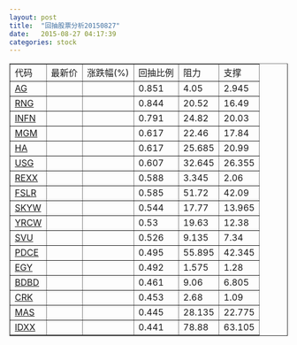 ```yaml
---
layout: post
title:  "回抽股票分析20150827"
date:   2015-08-27 04:17:39
categories: stock
---
```

<script type="text/javascript">
var stockList = []
stockList.push('gb_ag');
stockList.push('gb_rng');
stockList.push('gb_infn');
stockList.push('gb_mgm');
stockList.push('gb_ha');
stockList.push('gb_usg');
stockList.push('gb_rexx');
stockList.push('gb_fslr');
stockList.push('gb_skyw');
stockList.push('gb_yrcw');
stockList.push('gb_svu');
stockList.push('gb_pdce');
stockList.push('gb_egy');
stockList.push('gb_bdbd');
stockList.push('gb_crk');
stockList.push('gb_mas');
stockList.push('gb_idxx');
</script>
<table border="1">
 <tr>
 <td>代码</td>
 <td>最新价</td>
 <td>涨跌幅(%)</td>
 <td>回抽比例</td>
 <td>阻力</td>
 <td>支撑</td>
</tr>
  <tr id="ag">
  <td><a href="http://stock.finance.sina.com.cn/usstock/quotes/AG.html" target="_blank">AG</a></td><td></td><td></td><td>0.851</td><td>4.05</td><td>2.945</td></tr>
  <tr id="rng">
  <td><a href="http://stock.finance.sina.com.cn/usstock/quotes/RNG.html" target="_blank">RNG</a></td><td></td><td></td><td>0.844</td><td>20.52</td><td>16.49</td></tr>
  <tr id="infn">
  <td><a href="http://stock.finance.sina.com.cn/usstock/quotes/INFN.html" target="_blank">INFN</a></td><td></td><td></td><td>0.791</td><td>24.82</td><td>20.03</td></tr>
  <tr id="mgm">
  <td><a href="http://stock.finance.sina.com.cn/usstock/quotes/MGM.html" target="_blank">MGM</a></td><td></td><td></td><td>0.617</td><td>22.46</td><td>17.84</td></tr>
  <tr id="ha">
  <td><a href="http://stock.finance.sina.com.cn/usstock/quotes/HA.html" target="_blank">HA</a></td><td></td><td></td><td>0.617</td><td>25.685</td><td>20.99</td></tr>
  <tr id="usg">
  <td><a href="http://stock.finance.sina.com.cn/usstock/quotes/USG.html" target="_blank">USG</a></td><td></td><td></td><td>0.607</td><td>32.645</td><td>26.355</td></tr>
  <tr id="rexx">
  <td><a href="http://stock.finance.sina.com.cn/usstock/quotes/REXX.html" target="_blank">REXX</a></td><td></td><td></td><td>0.588</td><td>3.345</td><td>2.06</td></tr>
  <tr id="fslr">
  <td><a href="http://stock.finance.sina.com.cn/usstock/quotes/FSLR.html" target="_blank">FSLR</a></td><td></td><td></td><td>0.585</td><td>51.72</td><td>42.09</td></tr>
  <tr id="skyw">
  <td><a href="http://stock.finance.sina.com.cn/usstock/quotes/SKYW.html" target="_blank">SKYW</a></td><td></td><td></td><td>0.544</td><td>17.77</td><td>13.965</td></tr>
  <tr id="yrcw">
  <td><a href="http://stock.finance.sina.com.cn/usstock/quotes/YRCW.html" target="_blank">YRCW</a></td><td></td><td></td><td>0.53</td><td>19.63</td><td>12.38</td></tr>
  <tr id="svu">
  <td><a href="http://stock.finance.sina.com.cn/usstock/quotes/SVU.html" target="_blank">SVU</a></td><td></td><td></td><td>0.526</td><td>9.135</td><td>7.34</td></tr>
  <tr id="pdce">
  <td><a href="http://stock.finance.sina.com.cn/usstock/quotes/PDCE.html" target="_blank">PDCE</a></td><td></td><td></td><td>0.495</td><td>55.895</td><td>42.345</td></tr>
  <tr id="egy">
  <td><a href="http://stock.finance.sina.com.cn/usstock/quotes/EGY.html" target="_blank">EGY</a></td><td></td><td></td><td>0.492</td><td>1.575</td><td>1.28</td></tr>
  <tr id="bdbd">
  <td><a href="http://stock.finance.sina.com.cn/usstock/quotes/BDBD.html" target="_blank">BDBD</a></td><td></td><td></td><td>0.461</td><td>9.06</td><td>6.805</td></tr>
  <tr id="crk">
  <td><a href="http://stock.finance.sina.com.cn/usstock/quotes/CRK.html" target="_blank">CRK</a></td><td></td><td></td><td>0.453</td><td>2.68</td><td>1.09</td></tr>
  <tr id="mas">
  <td><a href="http://stock.finance.sina.com.cn/usstock/quotes/MAS.html" target="_blank">MAS</a></td><td></td><td></td><td>0.445</td><td>28.135</td><td>22.775</td></tr>
  <tr id="idxx">
  <td><a href="http://stock.finance.sina.com.cn/usstock/quotes/IDXX.html" target="_blank">IDXX</a></td><td></td><td></td><td>0.441</td><td>78.88</td><td>63.105</td></tr>
</table>
